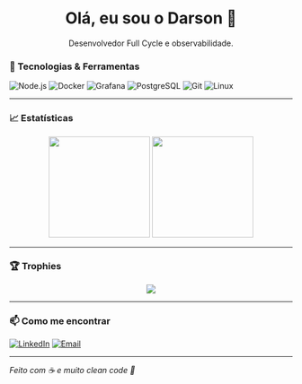 <h1 align="center">Olá, eu sou o Darson 👋</h1>

<p align="center">
  Desenvolvedor Full Cycle e observabilidade.
</p>

### 🔧 Tecnologias & Ferramentas

![Node.js](https://img.shields.io/badge/-Node.js-333?style=flat&logo=node.js)
![Docker](https://img.shields.io/badge/-Docker-333?style=flat&logo=docker)
![Grafana](https://img.shields.io/badge/-Grafana-333?style=flat&logo=grafana)
![PostgreSQL](https://img.shields.io/badge/-PostgreSQL-333?style=flat&logo=postgresql)
![Git](https://img.shields.io/badge/-Git-333?style=flat&logo=git)
![Linux](https://img.shields.io/badge/-Linux-333?style=flat&logo=linux)

---

### 📈 Estatísticas

<p align="center">
  <img height="180em" src="https://github-readme-stats.vercel.app/api?username=darsonbjf&show_icons=true&theme=radical&count_private=true"/>
  <img height="180em" src="https://github-readme-stats.vercel.app/api/top-langs/?username=darsonbjf&layout=compact&theme=radical"/>
</p>

---

### 🏆 Trophies

<p align="center">
  <img src="https://github-profile-trophy.vercel.app/?username=darsonbjf&theme=radical&no-frame=true&row=1"/>
</p>

---

### 📫 Como me encontrar

[![LinkedIn](https://img.shields.io/badge/-LinkedIn-0A66C2?style=flat&logo=linkedin&logoColor=white)](https://www.linkedin.com/in/darson-jocarbas-08b961123/)
[![Email](https://img.shields.io/badge/-Email-D14836?style=flat&logo=gmail&logoColor=white)](mailto:dev.jocarbas@gmail.com)

---

*Feito com ☕ e muito clean code 🧼*
